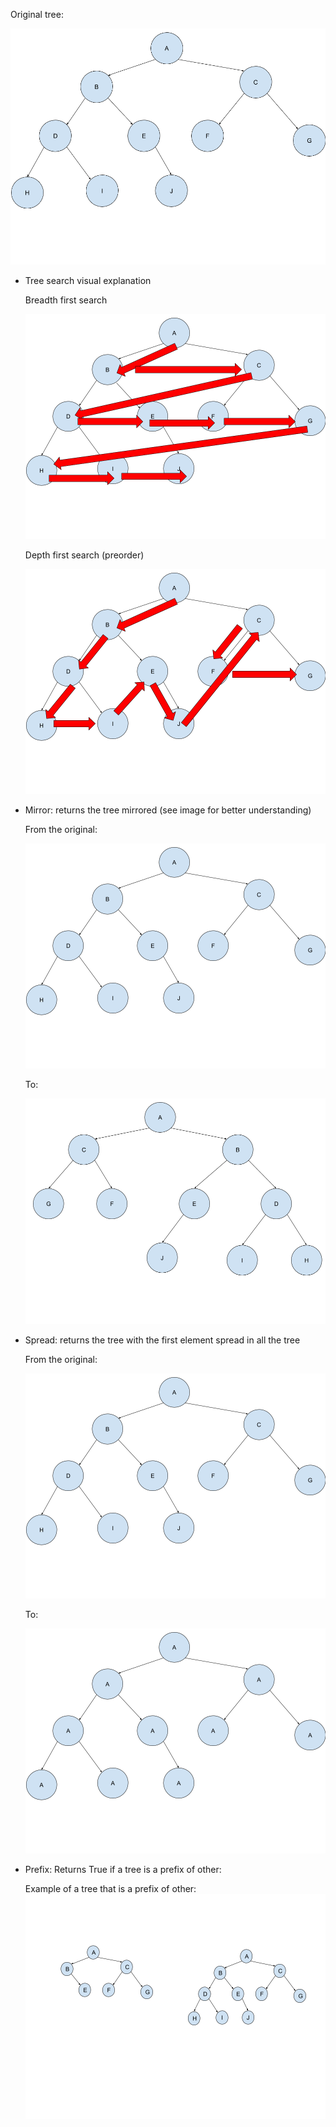 Original tree:

![Screenshot](githubpictures/tree.png)

- Tree search visual explanation

    Breadth first search
    
    ![Screenshot](githubpictures/breadthfirst.png)
    
    Depth first search (preorder)
    
    ![Screenshot](githubpictures/depthfirst.png)
    
- Mirror: returns the tree mirrored (see image for better understanding)
    
    From the original:
    
    ![Screenshot](githubpictures/tree.png)
    
    To:
    
    ![Screenshot](githubpictures/mirror.png)
    
- Spread: returns the tree with the first element spread in all the tree
     
    From the original:
    
    ![Screenshot](githubpictures/tree.png)
    
    To:
    
    ![Screenshot](githubpictures/spread.png)
    
- Prefix: Returns True if a tree is a prefix of other:
    
    Example of a tree that is a prefix of other:
    ![Screenshot](githubpictures/prefix.png)

